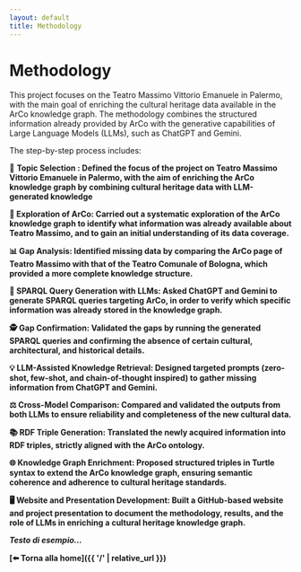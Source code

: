 ```yaml
---
layout: default
title: Methodology
---
```


# Methodology


This project focuses on the Teatro Massimo Vittorio Emanuele in Palermo, with the main goal of enriching the cultural heritage data available in the ArCo knowledge graph. The methodology combines the structured information already provided by ArCo with the generative capabilities of Large Language Models (LLMs), such as ChatGPT and Gemini.

The step-by-step process includes: 

🎯 <strong> Topic Selection <strong>: Defined the focus of the project on Teatro Massimo Vittorio Emanuele in Palermo, with the aim of enriching the ArCo knowledge graph by combining cultural heritage data with LLM-generated knowledge 

🔎 Exploration of ArCo: Carried out a systematic exploration of the ArCo knowledge graph to identify what information was already available about Teatro Massimo, and to gain an initial understanding of its data coverage.

📊 Gap Analysis: Identified missing data by comparing the ArCo page of Teatro Massimo with that of the Teatro Comunale of Bologna, which provided a more complete knowledge structure.

🤖 SPARQL Query Generation with LLMs: Asked ChatGPT and Gemini to generate SPARQL queries targeting ArCo, in order to verify which specific information was already stored in the knowledge graph.

🕵️ Gap Confirmation: Validated the gaps by running the generated SPARQL queries and confirming the absence of certain cultural, architectural, and historical details.

💡 LLM-Assisted Knowledge Retrieval: Designed targeted prompts (zero-shot, few-shot, and chain-of-thought inspired) to gather missing information from ChatGPT and Gemini.

⚖️ Cross-Model Comparison: Compared and validated the outputs from both LLMs to ensure reliability and completeness of the new cultural data.

📚 RDF Triple Generation: Translated the newly acquired information into RDF triples, strictly aligned with the ArCo ontology.

🌐 Knowledge Graph Enrichment: Proposed structured triples in Turtle syntax to extend the ArCo knowledge graph, ensuring semantic coherence and adherence to cultural heritage standards.

🖥️ Website and Presentation Development: Built a GitHub-based website and project presentation to document the methodology, results, and the role of LLMs in enriching a cultural heritage knowledge graph.

_Testo di esempio…_

[⬅️ Torna alla home]({{ '/' | relative_url }})

